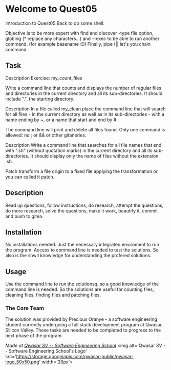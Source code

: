 # Welcome to Quest05
Introduction to Quest05
Back to do some shell.

Objective is to be more expert with find and discover -type file option, globing (* replace any characters...) and --exec to be able to run another command. (for example basename :D)
Finally, pipe (|) let's you chain command.

## Task
Description
Exercise: my_count_files

Write a command line that counts and displays the number of regular files
 and directories in the current directory 
and all its sub-directories. It should include ".", the starting directory.

Description
In a file called my_clean place the command line
that will search for all files - in the current directory 
as well as in its sub-directories - with a name ending by ~, or a name that start and end by #

The command line will print and delete all files found.
Only one command is allowed: no ; or && or other gitaneries.


Description
Write a command line that searches for all file names that end with ".sh" (without quotation marks)
in the current directory and all its sub-directories. 
It should display only the name of files without the extension .sh.

Patch transform a file origin to a fixed file applying the transformation or you can called it patch.

## Description
Read up questions, follow instructions, do research,
attempt the questions, do more research, solve the questions, make it work,
beautify it, commit and push to gitea.

## Installation
No installations needed. Just the necessary integrated enviroment to run the program.
Access to command line is needed to test the solutions.
So also is the shwll knowledge for understanding the profered solutions.

## Usage
Use the command line to run the solutionsq. so a good knowledge of the command line is needed.
So the solutions are useful for counting files, cleaning files,
finding files and patching files.

### The Core Team
The solution was provided by Precious Oranye - a software engineering student
currently undergoing a full stack development program at Qwasar, Silicon Valley.
These tasks are needed to be completed to progress to the next phase of the program.

<span><i>Made at <a href='https://qwasar.io'>Qwasar SV -- Software Engineering School</a></i></span>
<span><img alt='Qwasar SV -- Software Engineering School's Logo' src='https://storage.googleapis.com/qwasar-public/qwasar-logo_50x50.png' width='20px'></span>
